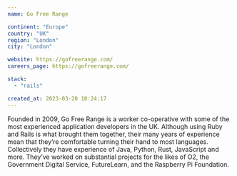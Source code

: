 ```yaml
---
name: Go Free Range

continent: "Europe"
country: "UK"
region: "London"
city: "London"

website: https://gofreerange.com/
careers_page: https://gofreerange.com/

stack:
  - "rails"

created_at: 2023-03-20 10:24:17
---
```


Founded in 2009, Go Free Range is a worker co-operative with some of the most experienced application developers in the UK. Although using Ruby and Rails is what brought them together, their many years of experience mean that they’re comfortable turning their hand to most languages. Collectively they have experience of Java, Python, Rust, JavaScript and more. They’ve worked on substantial projects for the likes of O2, the Government Digital Service, FutureLearn, and the Raspberry Pi Foundation.
